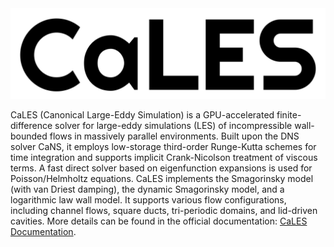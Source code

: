 <!--- the logo -->
<img src="assets/img/CaLES-logo.png" height=*>

CaLES (Canonical Large-Eddy Simulation) is a GPU-accelerated finite-difference solver for large-eddy simulations (LES) of incompressible wall-bounded flows in massively parallel environments. Built upon the DNS solver CaNS, it employs low-storage third-order Runge-Kutta schemes for time integration and supports implicit Crank-Nicolson treatment of viscous terms. A fast direct solver based on eigenfunction expansions is used for Poisson/Helmholtz equations. CaLES implements the Smagorinsky model (with van Driest damping), the dynamic Smagorinsky model, and a logarithmic law wall model. It supports various flow configurations, including channel flows, square ducts, tri-periodic domains, and lid-driven cavities. More details can be found in the official documentation: [CaLES Documentation](https://cales-test.readthedocs.io/en/latest/).